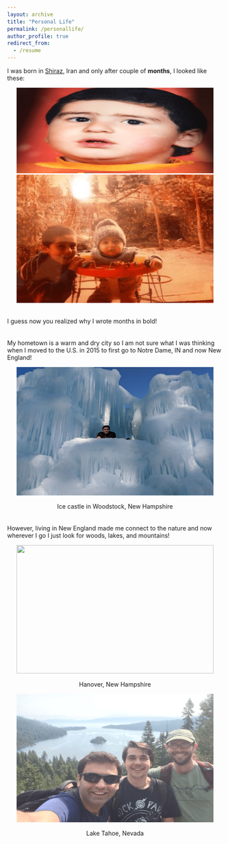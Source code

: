 ```yaml
---
layout: archive
title: "Personal Life"
permalink: /personallife/
author_profile: true
redirect_from:
  - /resume
---
```


I was born in [Shiraz](https://en.wikipedia.org/wiki/Shiraz), Iran and only after couple of **months**, I looked like these:

<p align="center">
  <img width="460" height="200" src="../images/baby1.png">
  <img width="460" height="300" src="../images/baby2.png">
</p>
<br/>
I guess now you realized why I wrote months in bold!
<br/>
<br/>
<br/>
My hometown is a warm and dry city so I am not sure what I was thinking when I moved to the U.S. in 2015 to first go to Notre Dame, IN and now New England!

<p align="center">
  <img width="460" height="300" src="../images/ice.png">
</p>
<div align="center">Ice castle in Woodstock, New Hampshire</div>

<br/>
<br/>
However, living in New England made me connect to the nature and now wherever I go I just look for woods, lakes, and mountains!

<p align="center">
  <img width="460" height="300" src="../images/nature2.png">
</p>
<div align="center">Hanover, New Hampshire</div>

<p align="center">
  <img width="460" height="300" src="../images/nature1.png">
</p>
<div align="center">Lake Tahoe, Nevada</div>
